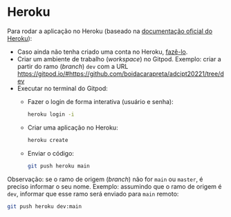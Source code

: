 # Heroku

Para rodar a aplicação no Heroku (baseado na [documentação oficial do Heroku](https://devcenter.heroku.com/articles/getting-started-with-nodejs)):

- Caso ainda não tenha criado uma conta no Heroku, [fazê-lo](https://signup.heroku.com/).
- Criar um ambiente de trabalho (_workspace_) no Gitpod. Exemplo: criar a partir do ramo (_branch_) `dev` com a URL https://gitpod.io/#https://github.com/boidacarapreta/adcipt20221/tree/dev
- Executar no terminal do Gitpod:
  - Fazer o login de forma interativa (usuário e senha):
  
    ```sh
    heroku login -i
    ```

  - Criar uma aplicação no Heroku:
  
    ```sh
    heroku create
    ```

  - Enviar o código:
  
    ```sh
    git push heroku main
    ```

Observação: se o ramo de origem (_branch_) não for `main` ou `master`, é preciso informar o seu nome. Exemplo: assumindo que o ramo de origem é `dev`, informar que esse ramo será enviado para `main` remoto:

```sh
git push heroku dev:main
```
